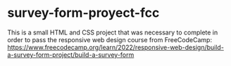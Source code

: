 # survey-form-proyect-fcc
This is a small HTML and CSS project that was necessary to complete in order to pass the responsive web design course from FreeCodeCamp: https://www.freecodecamp.org/learn/2022/responsive-web-design/build-a-survey-form-project/build-a-survey-form
